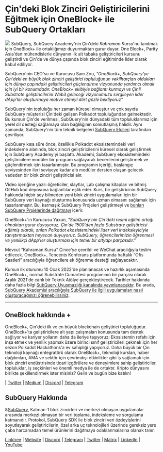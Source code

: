 # Çin'deki Blok Zinciri Geliştiricilerini Eğitmek için OneBlock+ ile SubQuery Ortakları

![](https://miro.medium.com/max/700/1*c1X5h-MEHHwjeqczDKvvCQ.png) SubQuery, SubQuery Academy'nin Çin'deki _Kahraman Kursu_'nu tanıtmak için OneBlock+ ile ortaklığımızı duyurmaktan gurur duyar. One Block+, Parity Asia'dan mühendislerle dünyanın ilk alt tabaka geliştiricileri kursunu geliştirdi ve Çin'de ve dünya çapında blok zinciri eğitiminde lider olarak kabul ediliyor.

SubQuery'nin CEO'su ve Kurucusu Sam Zou, _"OneBlock+, SubQuery'ye Çin'deki en büyük blok zinciri geliştirici topluluğunun vekilharçları oldukları için dünya çapındaki geliştiricileri güçlendirme vizyonunda yardımcı olmak için iyi bir konumdadır. OneBlock+ ekibiyle bağlantı kurmayı ve Çinli Substrate geliştiricilerini Web3 geleceği vizyonumuzu sergileyen lider dApp'ler oluşturmaya motive etmeyi dört gözle bekliyoruz”_

SubQuery'nin topluluğu her zaman küresel olmuştur ve çok sayıda SubQuery müşterisi Çin'deki gelişen Polkadot topluluğundan gelmektedir. Bu kursun Çin'de verilmesi, SubQuery'nin dünyadaki tüm topluluklarımız için yerel dil desteği sağlamaya olan bağlılığının somutlaşmış halidir. Aynı zamanda, SubQuery'nin tüm teknik belgeleri [SubQuery Elçileri](https://subquery.medium.com/introducing-the-subquery-ambassador-program-aa82613ab804) tarafından çevriliyor.

SubQuery kısa süre önce, özellikle Polkadot ekosistemindeki veri indeksleme alanında, blok zinciri geliştiricilerini küresel olarak geliştirmek için SubQuery Academy'yi başlattı. Akademi, SubQuery ekosistemindeki geliştiricilere modüler bir program sağlayarak becerilerini geliştirmek ve güçlendirmek için tasarlanmıştır. Bu programın içeriği, başlangıç ​​seviyesinden ileri seviyeye kadar altı modüler dersten oluşan gelecek vadeden bir blok zinciri geliştiricisi alır.

Video içeriğine yazılı öğreticiler, slaytlar, Lab çalışma kitapları ve bitmiş GitHub kod deposuna bağlantılar eşlik eder. Kurs, bir geliştiricinin SubQuery hakkında hiçbir şey bilmeden yeni blok zinciri uygulamaları için bir SubQuery veri kaynağı oluşturma konusunda uzman olmasını sağlamak için tasarlanmıştır. Bu, karmaşık SubQuery Projeleri geliştirmeyi ve [bunları SubQuery Projelerinde dağıtmayı](https://project.subquery.network/) içerir.

OneBlock+'ın Kurucusu Yaxun, _"SubQuery'nin Çin'deki resmi eğitim ortağı olmaktan gurur duyuyoruz. Çin'de 1500'den fazla Substrate geliştiricisi eğitmiş olarak, onları Polkadot ekosistemindeki lider veri indeksleyiciyle tanıştırmaktan heyecan duyuyoruz. SubQuery, öğrencilerimizin öğrenmesi ve yenilikçi dApp'ler oluşturması için temel bir altyapı parçasıdır."_

Mevcut “Kahraman Kursu” Çince'ye çevrildi ve WeChat aracılığıyla teslim edilecek. OneBlock+, Tencents Konferans platformunda haftalık “Ofis Saatleri” aracılığıyla öğrencilere ek öğrenme desteği sağlayacaktır.

Kursun ilk oturumu 10 Ocak 2022'de planlanacak ve hazırlık aşamasında OneBlock+, normal Substrate Cumartesi programının bir parçası olarak Aralık 2021'de canlı bir Teknik Atölye gerçekleştirecek. Tarihler hakkında daha fazla bilgi [SubQuery Uyuşmazlığı kanalında yayınlanacaktır](https://discord.com/invite/78zg8aBSMG). Bu arada, [SubQuery Akademisi aracılığıyla SubQuery ile ilgili uygulamaları nasıl oluşturacağınızı öğrenebilirsiniz](https://subquery.coassemble.com/unlock/dOKZW6O#/).

---

## OneBlock hakkında +

OneBlock+, Çin'deki ilk ve en büyük blockchain geliştirici topluluğudur. OneBlock+'ta geliştiricilere alt yapı çalışmaları konusunda tam destek sağlıyor ve kariyer yollarını daha da ileriye taşıyoruz; Ekosistemin refahı için inşa etmek ve yenilik yapmak üzere birinci sınıf geliştiricileri çekmek için her sezon Polkadot Hackathons'a ev sahipliği yapıyoruz. Daha büyük bir Çin teknoloji kaynağı entegratörü olarak OneBlock+, teknoloji kursları, haber dağıtımları, AMA ve sektör için çevrimdışı etkinlikler gibi iş sağlamak için blok zinciri endüstrisinde ticari içgörülere ve deneyimlere sahip geliştiriciler, topluluklar, iş seçkinleri ve önemli medya ile de ortaktır. Kripto dünyasını birlikte şekillendirmek ister misiniz? Gelin ve bugün bize katılın!

|  [Twitter](https://mobile.twitter.com/oneblock_)  |  [Medium](https://medium.com/@OneBlockplus?p=5a6193755f9b) |  [Discord](https://discord.gg/5aWx6Rch)  |  [Telegram](https://t.me/oneblock_dev)

## SubQuery Hakkında

&[SubQuery](https://subquery.network/), Katman-1 blok zincirleri ve merkezi olmayan uygulamalar arasında merkezi olmayan bir veri toplama, indeksleme ve sorgulama katmanıdır. Protokol, SubQuery SDK ile blok zinciri veri özdeyişlerini soyutlayarak geliştiricilerin, özel arka uç teknolojileri üzerinde gereksiz yere çaba harcamadan temel ürünlerini dağıtmaya odaklanmalarına olanak tanır.

​​[Linktree](https://linktr.ee/subquerynetwork)  |  [Website](https://subquery.network/)  |  [Discord](https://discord.com/invite/78zg8aBSMG)  |  [Telegram](https://t.me/subquerynetwork)  |  [Twitter](https://twitter.com/subquerynetwork)  |  [Matrix](https://matrix.to/#/#subquery:matrix.org)  |  [LinkedIn](https://www.linkedin.com/company/subquery)  |  [YouTube](https://www.youtube.com/channel/UCi1a6NUUjegcLHDFLr7CqLw)
